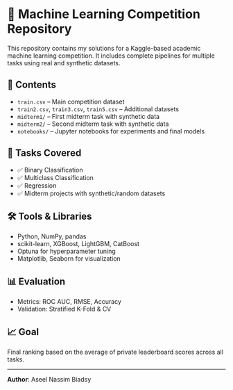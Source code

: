 # 🧠 Machine Learning Competition Repository

This repository contains my solutions for a Kaggle-based academic machine learning competition. It includes complete pipelines for multiple tasks using real and synthetic datasets.

## 📁 Contents

- `train.csv` – Main competition dataset
- `train2.csv`, `train3.csv`, `train5.csv` – Additional datasets
- `midterm1/` – First midterm task with synthetic data
- `midterm2/` – Second midterm task with synthetic data
- `notebooks/` – Jupyter notebooks for experiments and final models

## 🧪 Tasks Covered

- ✅ Binary Classification  
- ✅ Multiclass Classification  
- ✅ Regression  
- ✅ Midterm projects with synthetic/random datasets

## 🛠️ Tools & Libraries

- Python, NumPy, pandas  
- scikit-learn, XGBoost, LightGBM, CatBoost  
- Optuna for hyperparameter tuning  
- Matplotlib, Seaborn for visualization

## 📊 Evaluation

- Metrics: ROC AUC, RMSE, Accuracy  
- Validation: Stratified K-Fold & CV

## 📈 Goal

Final ranking based on the average of private leaderboard scores across all tasks.

---

**Author**: Aseel Nassim Biadsy  
